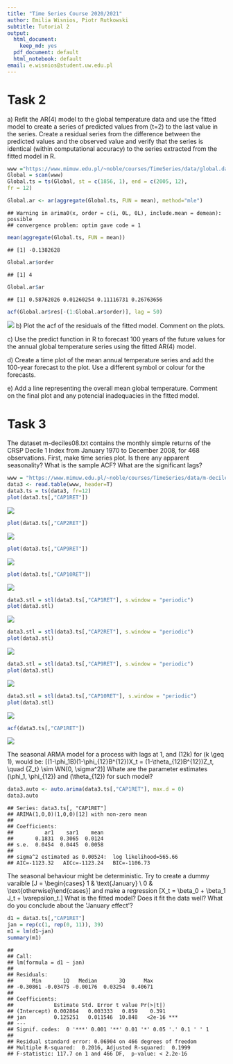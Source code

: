 ```yaml
---
title: "Time Series Course 2020/2021"
author: Emilia Wisnios, Piotr Rutkowski
subtitle: Tutorial 2
output:
  html_document:
    keep_md: yes
  pdf_document: default
  html_notebook: default
email: e.wisnios@student.uw.edu.pl
---
```





# Task 2

a) Refit the AR(4) model to the global temperature data and use the fitted model to create a series of predicted values from \(t=2\) to the last value in the series. Create a residual series from the difference between the predicted values and the observed value and verify that the series is identical (within computational accuracy) to the series extracted from the fitted model in R.

```r
www ="https://www.mimuw.edu.pl/~noble/courses/TimeSeries/data/global.dat"
Global = scan(www)
Global.ts = ts(Global, st = c(1856, 1), end = c(2005, 12),
fr = 12)

Global.ar <- ar(aggregate(Global.ts, FUN = mean), method="mle")
```

```
## Warning in arima0(x, order = c(i, 0L, 0L), include.mean = demean): possible
## convergence problem: optim gave code = 1
```

```r
mean(aggregate(Global.ts, FUN = mean))
```

```
## [1] -0.1382628
```

```r
Global.ar$order
```

```
## [1] 4
```

```r
Global.ar$ar
```

```
## [1] 0.58762026 0.01260254 0.11116731 0.26763656
```

```r
acf(Global.ar$res[-(1:Global.ar$order)], lag = 50)
```

![](tutorial2_files/figure-html/unnamed-chunk-2-1.png)<!-- -->
b) Plot the acf of the residuals of the fitted model. Comment on the plots.

c) Use the predict function in R to forecast 100 years of the future values for the annual global temperature series using the fitted AR(4) model.

d) Create a time plot of the mean annual temperature series and add the 100-year forecast to the plot. Use a different symbol or colour for the forecasts.

e) Add a line representing the overall mean global temperature. Comment on the final plot and any potencial inadequacies in the fitted model.


# Task 3

The dataset m-deciles08.txt contains the monthly simple returns of the CRSP Decile 1 Index from January 1970 to December 2008, for 468 observations. First, make time series plot. Is there any apparent seasonality? What is the sample ACF? What are the significant lags?

```r
www = "https://www.mimuw.edu.pl/~noble/courses/TimeSeries/data/m-deciles08.txt"
data3 <- read.table(www, header=T)
data3.ts = ts(data3, fr=12)
plot(data3.ts[,"CAP1RET"])
```

![](tutorial2_files/figure-html/unnamed-chunk-3-1.png)<!-- -->

```r
plot(data3.ts[,"CAP2RET"])
```

![](tutorial2_files/figure-html/unnamed-chunk-3-2.png)<!-- -->

```r
plot(data3.ts[,"CAP9RET"])
```

![](tutorial2_files/figure-html/unnamed-chunk-3-3.png)<!-- -->

```r
plot(data3.ts[,"CAP10RET"])
```

![](tutorial2_files/figure-html/unnamed-chunk-3-4.png)<!-- -->

```r
data3.stl = stl(data3.ts[,"CAP1RET"], s.window = "periodic")
plot(data3.stl)
```

![](tutorial2_files/figure-html/unnamed-chunk-4-1.png)<!-- -->

```r
data3.stl = stl(data3.ts[,"CAP2RET"], s.window = "periodic")
plot(data3.stl)
```

![](tutorial2_files/figure-html/unnamed-chunk-4-2.png)<!-- -->

```r
data3.stl = stl(data3.ts[,"CAP9RET"], s.window = "periodic")
plot(data3.stl)
```

![](tutorial2_files/figure-html/unnamed-chunk-4-3.png)<!-- -->

```r
data3.stl = stl(data3.ts[,"CAP10RET"], s.window = "periodic")
plot(data3.stl)
```

![](tutorial2_files/figure-html/unnamed-chunk-4-4.png)<!-- -->


```r
acf(data3.ts[,"CAP1RET"])
```

![](tutorial2_files/figure-html/unnamed-chunk-5-1.png)<!-- -->

The seasonal ARMA model for a process with lags at 1, and \(12k\) for \(k \geq 1\), would be:
\[(1-\phi_1B)(1-\phi_{12}B^{12})X_t = (1-\theta_{12}B^{12})Z_t, \quad \{Z_t\} \sim WN(0, \sigma^2)\]
Whate are the parameter estimates \(\phi_1, \phi_{12}\) and \(\theta_{12}\) for such model?

```r
data3.auto <- auto.arima(data3.ts[,"CAP1RET"], max.d = 0)
data3.auto
```

```
## Series: data3.ts[, "CAP1RET"] 
## ARIMA(1,0,0)(1,0,0)[12] with non-zero mean 
## 
## Coefficients:
##          ar1    sar1    mean
##       0.1831  0.3065  0.0124
## s.e.  0.0454  0.0445  0.0058
## 
## sigma^2 estimated as 0.00524:  log likelihood=565.66
## AIC=-1123.32   AICc=-1123.24   BIC=-1106.73
```

The seasonal behaviour might be deterministic. Try to create a dummy varaible 
\[J = \begin{cases} 1 & \text{January} \\
0 & \text{otherwise}\end{cases}\]
and make a regression
\[X_t = \beta_0 + \beta_1 J_t + \varepsilon_t.\]
What is the fitted model? Does it fit the data well? What do you conclude about the 'January effect'?

```r
d1 = data3.ts[,"CAP1RET"]
jan = rep(c(1, rep(0, 11)), 39)
m1 = lm(d1~jan)
summary(m1)
```

```
## 
## Call:
## lm(formula = d1 ~ jan)
## 
## Residuals:
##      Min       1Q   Median       3Q      Max 
## -0.30861 -0.03475 -0.00176  0.03254  0.40671 
## 
## Coefficients:
##             Estimate Std. Error t value Pr(>|t|)    
## (Intercept) 0.002864   0.003333   0.859    0.391    
## jan         0.125251   0.011546  10.848   <2e-16 ***
## ---
## Signif. codes:  0 '***' 0.001 '**' 0.01 '*' 0.05 '.' 0.1 ' ' 1
## 
## Residual standard error: 0.06904 on 466 degrees of freedom
## Multiple R-squared:  0.2016,	Adjusted R-squared:  0.1999 
## F-statistic: 117.7 on 1 and 466 DF,  p-value: < 2.2e-16
```
